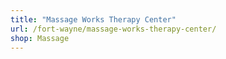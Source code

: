 ```yaml
---
title: "Massage Works Therapy Center"
url: /fort-wayne/massage-works-therapy-center/
shop: Massage
---
```

